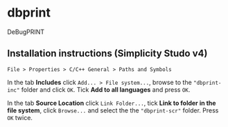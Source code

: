 # dbprint
DeBugPRINT

## Installation instructions (Simplicity Studo v4)

`File > Properties > C/C++ General > Paths and Symbols`

In the tab **Includes** click `Add... > File system...`, browse to the `"dbprint-inc"` 
folder and click `OK`. Tick **Add to all languages** and press `OK`.

In the tab **Source Location** click `Link Folder...`, tick **Link to folder in the file system**, 
click `Browse...` and select the the `"dbprint-scr"` folder. Press `OK` twice.
